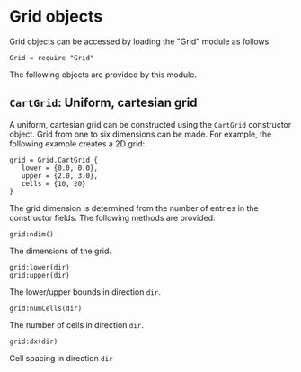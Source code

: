 # Grid objects

Grid objects can be accessed by loading the "Grid" module as follows:

~~~~~~~ {.lua}
Grid = require "Grid"
~~~~~~~  

The following objects are provided by this module.

## `CartGrid`: Uniform, cartesian grid

A uniform, cartesian grid can be constructed using the `CartGrid`
constructor object. Grid from one to six dimensions can be made. For
example, the following example creates a 2D grid:

~~~~~~~ {.lua}
grid = Grid.CartGrid {
   lower = {0.0, 0.0},
   upper = {2.0, 3.0},
   cells = {10, 20}
}
~~~~~~~

The grid dimension is determined from the number of entries in the
constructor fields. The following methods are provided:

~~~~~~~ {.lua}
grid:ndim()
~~~~~~~

The dimensions of the grid.

~~~~~~~ {.lua}
grid:lower(dir)
grid:upper(dir)
~~~~~~~

The lower/upper bounds in direction `dir`.

~~~~~~~ {.lua}
grid:numCells(dir)
~~~~~~~

The number of cells in direction `dir`.

~~~~~~~ {.lua}
grid:dx(dir)
~~~~~~~

Cell spacing in direction `dir`